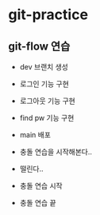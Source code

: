 # git-practice

## git-flow 연습

- dev 브랜치 생성

- 로그인 기능 구현

- 로그아웃 기능 구현

- find pw 기능 구현

- main 배포

- 충돌 연습을 시작해본다..

- 떨린다..

- 충돌 연습 시작

- 충돌 연습 끝
